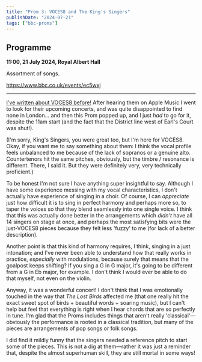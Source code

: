 ```yaml
---
title: "Prom 3: VOCES8 and The King's Singers"
publishDate: "2024-07-21"
tags: ["bbc-proms"]
---
```


## Programme

**11:00, 21 July 2024, Royal Albert Hall**

Assortment of songs.

https://www.bbc.co.uk/events/ec5wxj

--------

[I've written about VOCES8 before!](/posts/2024-02-20-lost-birds)
After hearing them on Apple Music I went to look for their upcoming concerts, and was quite disappointed to find none in London... and then this Prom popped up, and I just _had_ to go for it, despite the 11am start (and the fact that the District line west of Earl's Court was shut!).

(I'm sorry, King's Singers, you were great too, but I'm here for VOCES8.
Okay, if you want me to say something about them: I think the vocal profile feels unbalanced to me because of the lack of sopranos or a genuine alto.
Countertenors hit the same pitches, obviously, but the timbre / resonance is different.
There, I said it.
But they were definitely very, very technically proficient.)

To be honest I'm not sure I have anything super insightful to say.
Although I have some experience messing with my vocal characteristics, I don't actually have experience of singing in a choir.
Of course, I can _appreciate_ just how difficult it is to sing in perfect harmony and perhaps more so, to taper the voices so that they blend seamlessly into one single voice.
I think that this was actually done better in the arrangements which _didn't_ have all 14 singers on stage at once, and perhaps the most satisfying bits were the just-VOCES8 pieces because they felt less 'fuzzy' to me (for lack of a better description).

Another point is that this kind of harmony requires, I think, singing in a just intonation; and I've never been able to understand how that really works in practice, _especially_ with modulations, because surely that means that the goalpost keeps shifting?
If you sing a G in G major, it's going to be different from a G in Eb major, for example.
I don't think I would ever be able to do that myself, not even on the violin.

Anyway, it was a wonderful concert!
I don't think that I was emotionally touched in the way that _The Lost Birds_ affected me (that one really hit the exact sweet spot of birds + beautiful words + soaring music), but I can't help but feel that everything is right when I hear chords that are so perfectly in tune.
I'm glad that the Proms includes things that aren't really 'classical'—obviously the performance is rooted in a classical tradition, but many of the pieces are arrangements of pop songs or folk songs.

I did find it mildly funny that the singers needed a reference pitch to start some of the pieces.
This is not a dig at them—rather it was just a reminder that, despite the almost superhuman skill, they are still mortal in some ways!
